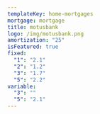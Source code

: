 ```yaml
---
templateKey: home-mortgages
mortgage: mortgage
title: motusbank
logo: /img/motusbank.png
amortization: "25"
isFeatured: true
fixed:
  "1": "2.1"
  "2": "1.2"
  "3": "1.7"
  "5": "2.2"
variable:
  "3": ""
  "5": "2.1"
---
```

